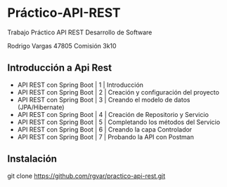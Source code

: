 # Práctico-API-REST

Trabajo Práctico API REST Desarrollo de Software

Rodrigo Vargas 47805 Comisión 3k10


## Introducción a Api Rest
- API REST con Spring Boot | 1 | Introducción
- API REST con Spring Boot | 2 | Creación y configuración del proyecto
- API REST con Spring Boot | 3 | Creando el modelo de datos (JPA/Hibernate)
- API REST con Spring Boot | 4 | Creación de Repositorio y Servicio
- API REST con Spring Boot | 5 | Completando los métodos del Servicio
- API REST con Spring Boot | 6 | Creando la capa Controlador
- API REST con Spring Boot | 7 | Probando la API con Postman

## Instalación

git clone https://github.com/rgvar/practico-api-rest.git

